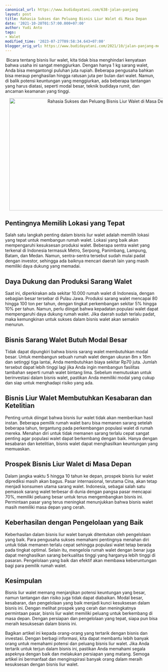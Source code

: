 ```yaml
---
canonical_url: https://www.budidayatani.com/638-jalan-panjang
layout: post
title: Rahasia Sukses dan Peluang Bisnis Liur Walet di Masa Depan
date: '2021-10-28T01:57:00.000+07:00'
author: Yudi Anto
tags:
- Walet
modified_time: '2023-07-27T09:58:34.643+07:00'
blogger_orig_url: https://www.budidayatani.com/2021/10/jalan-panjang-meraup-rupiah-dari-liur.html
---
```


<p>&nbsp;Bicara tentang bisnis liur walet, kita tidak bisa menghindari kenyataan bahwa usaha ini sangat menggiurkan. Dengan hanya 1 kg sarang walet, Anda bisa mengantongi puluhan juta rupiah. Beberapa pengusaha bahkan bisa meraup penghasilan hingga ratusan juta per bulan dari walet. Namun, di balik potensi keuntungan yang menggiurkan, ada beberapa tantangan yang harus diatasi, seperti modal besar, teknik budidaya rumit, dan ancaman keamanan yang tinggi.</p><div class="separator" style="clear: both; text-align: center;"><a href="https://blogger.googleusercontent.com/img/b/R29vZ2xl/AVvXsEigB5OBWDP8tF2Jrp2i35JLCgxkP8voUC2vjWN8qaW2IfsFUrNf4YZJaxit8Q6UEu1jI5KAexx2-u0sW0xw8yayzqRRy_70hC6B-gjdXWHUJKDQDqDxOPhEgQY8EM2KefS42r6FFrZ_iEFmQPkbH3wJV1E30fliYSkO82Uz4KEXYVnz11Cs8a_2ixsp5Ula/s2091/saragn.jpg" imageanchor="1" style="margin-left: 1em; margin-right: 1em;"><img alt="Rahasia Sukses dan Peluang Bisnis Liur Walet di Masa Depan" border="0" data-original-height="1200" data-original-width="2091" height="368" src="https://blogger.googleusercontent.com/img/b/R29vZ2xl/AVvXsEigB5OBWDP8tF2Jrp2i35JLCgxkP8voUC2vjWN8qaW2IfsFUrNf4YZJaxit8Q6UEu1jI5KAexx2-u0sW0xw8yayzqRRy_70hC6B-gjdXWHUJKDQDqDxOPhEgQY8EM2KefS42r6FFrZ_iEFmQPkbH3wJV1E30fliYSkO82Uz4KEXYVnz11Cs8a_2ixsp5Ula/w640-h368/saragn.jpg" width="640" /></a></div><h2>Pentingnya Memilih Lokasi yang Tepat</h2><p>Salah satu langkah penting dalam bisnis liur walet adalah memilih lokasi yang tepat untuk membangun rumah walet. Lokasi yang baik akan mempengaruhi kesuksesan produksi walet. Beberapa sentra walet yang terkenal di Indonesia termasuk Metro, Serpong, Panimbang, Lampung, Batam, dan Medan. Namun, sentra-sentra tersebut sudah mulai padat dengan investor, sehingga ada baiknya mencari daerah lain yang masih memiliki daya dukung yang memadai.</p><h2>Daya Dukung dan Produksi Sarang Walet</h2><p>Saat ini, diperkirakan ada sekitar 10.000 rumah walet di Indonesia, dengan sebagian besar tersebar di Pulau Jawa. Produksi sarang walet mencapai 80 hingga 100 ton per tahun, dengan tingkat perkembangan sekitar 5% hingga 10% per tahun. Namun, perlu diingat bahwa kepadatan populasi walet dapat mempengaruhi daya dukung rumah walet. Jika daerah sudah terlalu padat, maka kemungkinan untuk sukses dalam bisnis walet akan semakin menurun.</p><h2>Bisnis Sarang Walet Butuh Modal Besar</h2><p>Tidak dapat dipungkiri bahwa bisnis sarang walet membutuhkan modal besar. Untuk membangun sebuah rumah walet dengan ukuran 8m x 16m dan setinggi tiga lantai, Anda membutuhkan biaya sekitar Rp70 juta. Jumlah tersebut dapat lebih tinggi lagi jika Anda ingin membangun fasilitas tambahan seperti rumah walet bintang lima. Sebelum memutuskan untuk berinvestasi dalam bisnis walet, pastikan Anda memiliki modal yang cukup dan siap untuk menghadapi risiko yang ada.</p><h2>Bisnis Liur Walet Membutuhkan Kesabaran dan Ketelitian</h2><p>Penting untuk diingat bahwa bisnis liur walet tidak akan memberikan hasil instan. Beberapa pemilik rumah walet baru bisa memanen sarang setelah beberapa tahun, tergantung pada perkembangan populasi walet di rumah mereka. Menahan diri untuk tidak memanen sarang terlalu cepat sangat penting agar populasi walet dapat berkembang dengan baik. Hanya dengan kesabaran dan ketelitian, bisnis walet dapat menghasilkan keuntungan yang memuaskan.</p><h2>Prospek Bisnis Liur Walet di Masa Depan</h2><p>Dalam jangka waktu 5 hingga 10 tahun ke depan, prospek bisnis liur walet diprediksi masih akan bagus. Pasar internasional, terutama Cina, akan tetap menjadi konsumen utama sarang walet. Indonesia, sebagai salah satu pemasok sarang walet terbesar di dunia dengan pangsa pasar mencapai 70%, memiliki peluang besar untuk terus mengembangkan bisnis ini. Permintaan pasar yang terus meningkat menunjukkan bahwa bisnis walet masih memiliki masa depan yang cerah.</p><h2>Keberhasilan dengan Pengelolaan yang Baik</h2><p>Keberhasilan dalam bisnis liur walet banyak ditentukan oleh pengelolaan yang baik. Para pengusaha sukses memahami pentingnya menahan diri untuk tidak memanen terlalu cepat sehingga populasi walet tetap berada pada tingkat optimal. Selain itu, mengelola rumah walet dengan benar juga dapat menghasilkan sarang berkualitas tinggi yang harganya lebih tinggi di pasaran. Pengelolaan yang baik dan efektif akan membawa keberuntungan bagi para pemilik rumah walet.</p><h2>Kesimpulan</h2><p>Bisnis liur walet memang menjanjikan potensi keuntungan yang besar, namun tantangan dan risiko juga tidak dapat diabaikan. Modal besar, kesabaran, dan pengelolaan yang baik menjadi kunci kesuksesan dalam bisnis ini. Dengan melihat prospek yang cerah dan meningkatnya permintaan pasar, bisnis liur walet memiliki peluang untuk berkembang di masa depan. Dengan persiapan dan pengelolaan yang tepat, siapa pun bisa meraih kesuksesan dalam bisnis ini.</p><p>Bagikan artikel ini kepada orang-orang yang tertarik dengan bisnis dan investasi. Dengan berbagi informasi, kita dapat membantu lebih banyak orang untuk memahami potensi dan peluang bisnis liur walet. Jika Anda tertarik untuk terjun dalam bisnis ini, pastikan Anda memahami segala aspeknya dengan baik dan melakukan persiapan yang matang. Semoga artikel ini bermanfaat dan menginspirasi banyak orang dalam meraih kesuksesan dengan bisnis liur walet.</p>